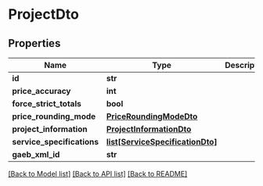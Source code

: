 # ProjectDto

## Properties
Name | Type | Description | Notes
------------ | ------------- | ------------- | -------------
**id** | **str** |  | 
**price_accuracy** | **int** |  | 
**force_strict_totals** | **bool** |  | 
**price_rounding_mode** | [**PriceRoundingModeDto**](PriceRoundingModeDto.md) |  | 
**project_information** | [**ProjectInformationDto**](ProjectInformationDto.md) |  | [optional] 
**service_specifications** | [**list[ServiceSpecificationDto]**](ServiceSpecificationDto.md) |  | [optional] 
**gaeb_xml_id** | **str** |  | [optional] 

[[Back to Model list]](../README.md#documentation-for-models) [[Back to API list]](../README.md#documentation-for-api-endpoints) [[Back to README]](../README.md)


